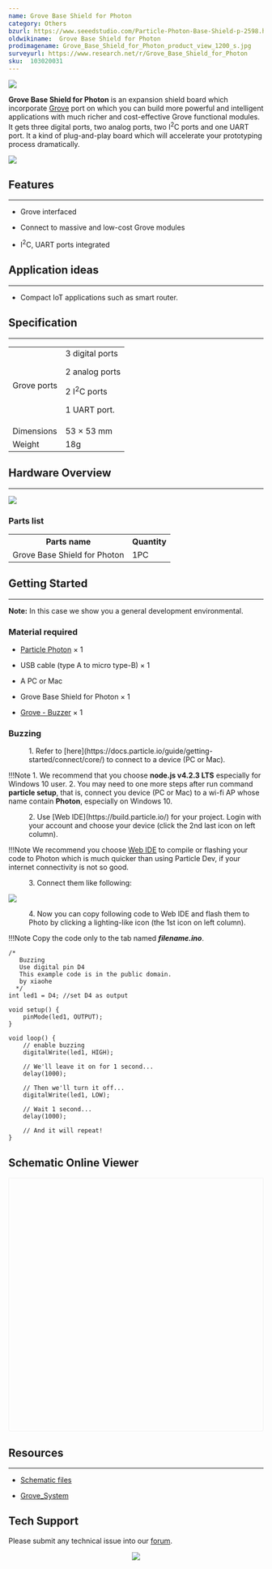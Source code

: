```yaml
---
name: Grove Base Shield for Photon
category: Others
bzurl: https://www.seeedstudio.com/Particle-Photon-Base-Shield-p-2598.html?cPath=98_106_57
oldwikiname:  Grove Base Shield for Photon
prodimagename: Grove_Base_Shield_for_Photon_product_view_1200_s.jpg
surveyurl: https://www.research.net/r/Grove_Base_Shield_for_Photon
sku:  103020031
---
```

![](https://files.seeedstudio.com/wiki/Grove_Base_Shield_for_Photon/img/Grove_Base_Shield_for_Photon_product_view_1200_s.jpg)

**Grove Base Shield for Photon** is an expansion shield board which incorporate [Grove](/Grove_System) port on which you can build more powerful and intelligent applications with much richer and cost-effective Grove functional modules. It gets three digital ports, two analog ports, two I<sup>2</sup>C ports and one UART port. It a kind of plug-and-play board which will accelerate your prototyping process dramatically.

[![](https://files.seeedstudio.com/wiki/Seeed-WiKi/docs/images/300px-Get_One_Now_Banner-ragular.png)](https://www.seeedstudio.com/Particle-Photon-Base-Shield-p-2598.html?cPath=98_106_57)

##  Features
---
*   Grove interfaced

*   Connect to massive and low-cost Grove modules

*   I<sup>2</sup>C, UART ports integrated

##  Application ideas
---
*   Compact IoT applications such as smart router.

##  Specification
---
<table>
<tr>
<td> Grove ports </td>
<td> 3 digital ports

2 analog ports

2 I<sup>2</sup>C ports

1 UART port.

</td></tr>
<tr>
<td> Dimensions  </td>
<td> 53  × 53 mm
</td></tr>
<tr>
<td> Weight  </td>
<td> 18g
</td></tr></table>

##  Hardware Overview
---
![](https://files.seeedstudio.com/wiki/Grove_Base_Shield_for_Photon/img/Grove_Base_Shield_for_Photon_component_diagram_annotated_1200_s.jpg)

###  **Parts list**

<table>
<tr>
<th>Parts name   </th>
<th> Quantity
</th></tr>
<tr>
<td> Grove Base Shield for Photon  </td>
<td> 1PC
</td></tr></table>

##  Getting Started
---
**Note:** In this case we show you a general development  environmental.

###  Material required

*   [Particle Photon](https://www.seeedstudio.com/depot/Particle-Photon-p-2527.html) × 1

*   USB cable (type A to micro type-B) × 1
*   A PC or Mac

*   Grove Base Shield for Photon × 1

*   [Grove - Buzzer](https://www.seeedstudio.com/depot/Grove-Buzzer-p-768.html?cPath=38) × 1

###  Buzzing

<dl><dd> 1. Refer to [here](https://docs.particle.io/guide/getting-started/connect/core/) to connect to a device (PC or Mac).
</dd></dl>

!!!Note
    1. We recommend that you choose **node.js v4.2.3 LTS** especially for Windows 10 user.
    2. You may need to one more steps after run command **particle setup**, that is, connect you device (PC or Mac) to a wi-fi AP whose name contain **Photon**, especially on Windows 10.

<dl><dd> 2. Use [Web IDE](https://build.particle.io/) for your project. Login with your account and choose your device (click the 2nd last icon on left column).
</dd></dl>

!!!Note
    We recommend you choose [Web IDE](https://build.particle.io/) to compile or flashing your code to Photon which is much quicker than using Particle Dev, if your internet connectivity is not so good.

<dl><dd> 3. Connect them like following:
</dd></dl>

![](https://files.seeedstudio.com/wiki/Grove_Base_Shield_for_Photon/img/Grove_Base_Shield_for_Photon_demo_conneciton_1200_S.jpg)

<dl><dd> 4. Now you can copy following code to Web IDE and flash them to Photo by clicking a lighting-like icon (the 1st icon on left column).
</dd></dl>

!!!Note
    Copy the code only to the tab named _**filename.ino**_.
```
/*
   Buzzing
   Use digital pin D4
   This example code is in the public domain.
   by xiaohe
  */
int led1 = D4; //set D4 as output

void setup() {
    pinMode(led1, OUTPUT);
}

void loop() {
    // enable buzzing
    digitalWrite(led1, HIGH);

    // We'll leave it on for 1 second...
    delay(1000);

    // Then we'll turn it off...
    digitalWrite(led1, LOW);

    // Wait 1 second...
    delay(1000);

    // And it will repeat!
}
```

## Schematic Online Viewer

<div class="altium-ecad-viewer" data-project-src="https://files.seeedstudio.com/wiki/Grove_Base_Shield_for_Photon/res/Schematic_files_for_Grove_Base_Shield_for_Photon.zip" style="border-radius: 0px 0px 4px 4px; height: 500px; border-style: solid; border-width: 1px; border-color: rgb(241, 241, 241); overflow: hidden; max-width: 1280px; max-height: 700px; box-sizing: border-box;" />
</div>


##  Resources
---
*   [Schematic files](https://files.seeedstudio.com/wiki/Grove_Base_Shield_for_Photon/res/Schematic_files_for_Grove_Base_Shield_for_Photon.zip)

*   [Grove_System](/Grove_System)

## Tech Support
Please submit any technical issue into our [forum](https://forum.seeedstudio.com/). <br /><p style="text-align:center"><a href="https://www.seeedstudio.com/act-4.html?utm_source=wiki&utm_medium=wikibanner&utm_campaign=newproducts" target="_blank"><img src="https://files.seeedstudio.com/wiki/Wiki_Banner/new_product.jpg" /></a></p>